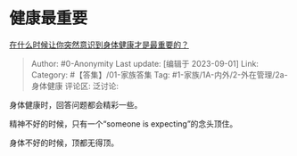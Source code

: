 # 健康最重要
[在什么时候让你突然意识到身体健康才是最重要的？](https://www.zhihu.com/question/38193729/answer/3193071986)

> Author: #0-Anonymity
> Last update: [编辑于 2023-09-01]
> Link:
> Category: #【答集】/01-家族答集 
> Tag: #1-家族/1A-内外/2-外在管理/2a-身体健康
> 评论区:
> 泛讨论:

身体健康时，回答问题都会精彩一些。

精神不好的时候，只有一个“someone is expecting”的念头顶住。

身体不好的时候，顶都无得顶。
